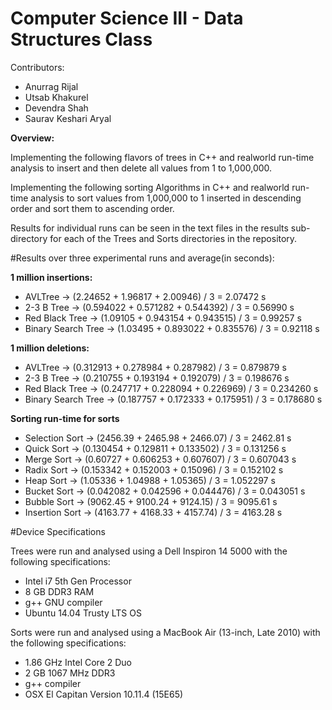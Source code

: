 # Computer Science III - Data Structures Class

Contributors:
- Anurrag Rijal
- Utsab Khakurel
- Devendra Shah
- Saurav Keshari Aryal


**Overview:**

Implementing the following flavors of trees in C++ and realworld run-time analysis to insert and then delete all values from 1 to 1,000,000.

Implementing the following sorting Algorithms in C++ and realworld run-time analysis to sort values from 1,000,000 to 1 inserted in descending
order and sort them to ascending order.

Results for individual runs can be seen in the text files in the results sub-directory for each of the Trees and Sorts directories in the repository.



#Results over three experimental runs and average(in seconds):

**1 million insertions:**

* AVLTree -> (2.24652 + 1.96817 + 2.00946) / 3 = 2.07472 s
* 2-3 B Tree -> (0.594022 + 0.571282 + 0.544392) / 3 = 0.56990 s
* Red Black Tree -> (1.09105 + 0.943154 + 0.943515) / 3 = 0.99257 s
* Binary Search Tree -> (1.03495 + 0.893022 + 0.835576) / 3 = 0.92118 s

**1 million deletions:**

* AVLTree -> (0.312913 + 0.278984 + 0.287982) / 3 = 0.879879 s
* 2-3 B Tree -> (0.210755 + 0.193194 + 0.192079) / 3 = 0.198676 s
* Red Black Tree -> (0.247717 + 0.228094 + 0.226969) / 3 = 0.234260 s
* Binary Search Tree -> (0.187757 + 0.172333 + 0.175951) / 3 = 0.178680 s


**Sorting run-time for sorts**

* Selection Sort -> (2456.39 + 2465.98 + 2466.07) / 3 = 2462.81 s
* Quick Sort -> (0.130454 + 0.129811 + 0.133502) / 3 = 0.131256 s
* Merge Sort -> (0.60727 + 0.606253 + 0.607607) / 3 = 0.607043 s
* Radix Sort -> (0.153342 + 0.152003 + 0.15096) / 3 = 0.152102 s
* Heap Sort -> (1.05336 + 1.04988 + 1.05365) / 3 = 1.052297 s
* Bucket Sort -> (0.042082 + 0.042596 + 0.044476) / 3 = 0.043051 s
* Bubble Sort -> (9062.45 + 9100.24 + 9124.15) / 3 = 9095.61 s
* Insertion Sort -> (4163.77 + 4168.33 + 4157.74) / 3 = 4163.28 s



#Device Specifications

Trees were run and analysed using a Dell Inspiron 14 5000 with the following specifications:
- Intel i7 5th Gen Processor
- 8 GB DDR3 RAM
- g++ GNU compiler
- Ubuntu 14.04 Trusty LTS OS

Sorts were run and analysed using a MacBook Air (13-inch, Late 2010) with the following specifications:
- 1.86 GHz Intel Core 2 Duo
- 2 GB 1067 MHz DDR3
- g++ compiler
- OSX El Capitan Version 10.11.4 (15E65)